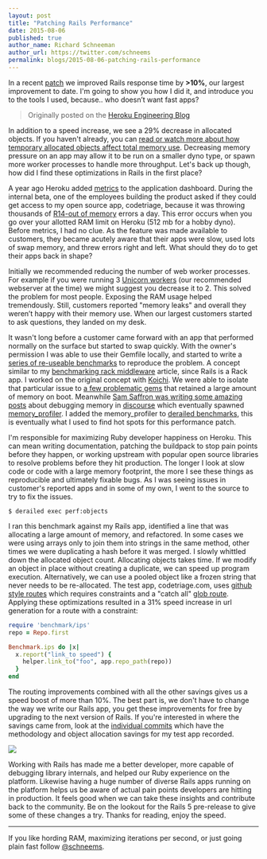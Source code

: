 ```yaml
---
layout: post
title: "Patching Rails Performance"
date: 2015-08-06
published: true
author_name: Richard Schneeman
author_url: https://twitter.com/schneems
permalink: blogs/2015-08-06-patching-rails-performance
---
```


In a recent [patch](https://github.com/rails/rails/pull/21057) we improved Rails response time by **>10%**, our largest improvement to date. I'm going to show you how I did it, and introduce you to the tools I used, because.. who doesn’t want fast apps?

> Originally posted on the [Heroku Engineering Blog](http://engineering.heroku.com/blogs/2015-08-06-patching-rails-performance/)

In addition to a speed increase, we see a 29% decrease in allocated objects. If you haven't already, you can [read or watch more about how temporary allocated objects affect total memory use](http://www.schneems.com/2015/05/11/how-ruby-uses-memory.html). Decreasing memory pressure on an app may allow it to be run on a smaller dyno type, or spawn more worker processes to handle more throughput. Let's back up though, how did I find these optimizations in Rails in the first place?

<!--more-->

A year ago Heroku added [metrics](https://devcenter.heroku.com/articles/metrics) to the application dashboard. During the internal beta, one of the employees building the product asked if they could get access to my open source app, codetriage, because it was throwing thousands of [R14-out of memory](https://devcenter.heroku.com/articles/error-codes#r14-memory-quota-exceeded) errors a day. This error occurs when you go over your allotted RAM limit on Heroku (512 mb for a hobby dyno). Before metrics, I had no clue. As the feature was made available to customers,  they became  acutely aware that their apps were slow, used lots of swap memory, and threw errors right and left. What should they do to get their apps back in shape?

Initially we recommended reducing the number of web worker processes. For example if you were running 3 [Unicorn workers](https://devcenter.heroku.com/articles/rails-unicorn) (our recommended webserver at the time) we might suggest you decrease it to 2. This solved the problem for most people. Exposing the RAM usage helped tremendously. Still, customers reported "memory leaks" and overall they weren’t happy with their memory use. When our largest customers started to ask questions, they landed on my desk.

It wasn't long before a customer came forward with an app that performed normally on the surface but started to swap quickly. With the owner's permission I was able to use their Gemfile locally, and started to write a [series of re-useable benchmarks](https://github.com/schneems/derailed_benchmarks) to reproduce the problem. A concept similar to my [benchmarking rack middleware](http://engineering.heroku.com/blogs/2014-11-03-benchmarking-rack-middleware/) article, since Rails is a Rack app. I worked on the original concept with [Koichi](https://github.com/ko1). We were able to isolate that particular issue to [a few problematic gems](http://www.schneems.com/2014/11/07/i-ram-what-i-ram) that retained a large amount of memory on boot. Meanwhile [Sam Saffron was writing some amazing posts](http://samsaffron.com/) about debugging memory in [discourse](http://www.discourse.org) which eventually spawned [memory_profiler](https://rubygems.org/gems/memory_profiler). I added the memory_profiler to [derailed benchmarks](https://github.com/schneems/derailed_benchmarks#dissecting-a-memory-leak), this is eventually what I used to find hot spots for this performance patch.

I'm responsible for maximizing Ruby developer happiness on Heroku. This can mean writing documentation, patching the buildpack to stop pain points before they happen, or working upstream with popular open source libraries to resolve problems before they hit production. The longer I look at slow code or code with a large memory footprint, the more I see these things as reproducible and ultimately fixable bugs. As I was seeing issues in customer's reported apps and in some of my own, I went to the source to try to fix the issues.

```
$ derailed exec perf:objects
```

I ran this benchmark against my Rails app, identified a line that was allocating a large amount of memory, and refactored. In some cases we were using arrays only to join them into strings in the same method, other times we were duplicating a hash before it was merged. I slowly whittled down the allocated object count. Allocating objects takes time. If we modify an object in place without creating a duplicate, we can speed up program execution. Alternatively, we can use a pooled object like a frozen string that never needs to be re-allocated. The test app, codetriage.com, uses [github style routes](https://github.com/codetriage/codetriage/blob/630149788431e629e3b8a261c3cb9a8e1e11da5a/config/routes.rb#L34-L45) which requires constraints and a "catch all" [glob route](http://guides.rubyonrails.org/routing.html#route-globbing-and-wildcard-segments). Applying these optimizations resulted in a 31% speed increase in url generation for a route with a constraint:


```ruby
require 'benchmark/ips'
repo = Repo.first

Benchmark.ips do |x|
  x.report("link_to speed") {
    helper.link_to("foo", app.repo_path(repo))
  }
end
```

The routing improvements combined with all the other savings gives us a speed boost of more than 10%. The best part is, we don't have to change the way we write our Rails app, you get these improvements for free by upgrading to the next version of Rails. If you're interested in where the savings came from, look at the [individual commits](https://github.com/rails/rails/pull/21057/commits) which have the methodology and object allocation savings for my test app recorded.

![](https://www.dropbox.com/s/mdjtq0miucbby8f/Screenshot%202015-08-03%2011.38.33.png?dl=1)

Working with Rails has made me a better developer, more capable of debugging library internals, and helped our Ruby experience on the platform. Likewise having a huge number of diverse Rails apps running on the platform helps us be aware of actual pain points developers are hitting in production. It feels good when we can take these insights and contribute back to the community. Be on the lookout for the Rails 5 pre-release to give some of these changes a try. Thanks for reading, enjoy the speed.

---
If you like hording RAM, maximizing iterations per second, or just going plain fast follow [@schneems](https://twitter.com/schneems).


